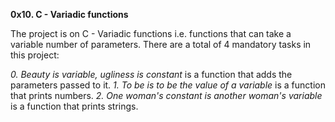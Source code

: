 **0x10. C - Variadic functions**

The project is on C - Variadic functions i.e. functions that can take a variable number of parameters.
There are a total of 4 mandatory tasks in this project:

*0. Beauty is variable, ugliness is constant* is a function that adds the parameters passed to it.
*1. To be is to be the value of a variable* is a function that prints numbers.
*2. One woman's constant is another woman's variable* is a function that prints strings.



